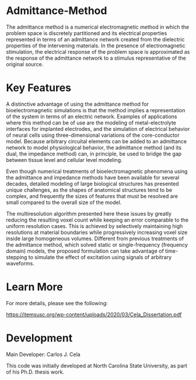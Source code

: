 # Admittance-Method

The admittance method is a numerical electromagnetic method in which the problem
space is discretely partitioned and its electrical properties represented in terms of an
admittance network created from the dielectric properties of the intervening materials. In
the presence of electromagnetic stimulation, the electrical response of the problem space
is approximated as the response of the admittance network to a stimulus representative
of the original source. 

# Key Features

A distinctive advantage of using the admittance method for bioelectromagnetic simulations
is that the method implies a representation of the system in terms of an electric
network. Examples of applications where this method can be of use are the modeling
of metal-electrolyte interfaces for implanted electrodes, and the simulation of electrical
behavior of neural cells using three-dimensional variations of the core-conductor model.
Because arbitrary circuital elements can be added to an admittance network to model
physiological behavior, the admittance method (and its dual, the impedance method)
can, in principle, be used to bridge the gap between tissue level and cellular level modeling.

Even though numerical treatments of bioelectromagnetic phenomena using the
admittance and impedance methods have been available for several decades, detailed
modeling of large biological structures has presented unique challenges, as the shapes of
anatomical structures tend to be complex, and frequently the sizes of features that must
be resolved are small compared to the overall size of the model. 

The multiresolution algorithm presented here these issues by greatly reducing the
resulting voxel count while keeping an error comparable to the uniform resolution cases.
This is achieved by selectively maintaining high resolutions at material boundaries while
progressively increasing voxel size inside large homogeneous volumes. Different from previous
treatments of the admittance method, which solved static or single-frequency (frequency
domain) models, the proposed formulation can take advantage of time-stepping
to simulate the effect of excitation using signals of arbitrary waveforms.


# Learn More

For more details, please see the following:

https://itemsusc.org/wp-content/uploads/2020/03/Cela_Dissertation.pdf


# Development

Main Developer:  Carlos J. Cela

This code was initially developed at North Carolina State University, as part of his Ph.D. thesis work.







